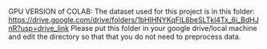 GPU VERSION of COLAB:
The dataset used for this project is in this folder:
https://drive.google.com/drive/folders/1bHlHNYKqFIL8beSLTkl4Tx_6i_BdHJnR?usp=drive_link
Please put this folder in your google drive/local machine and edit the directory so that that you do not need to preprocess data.
